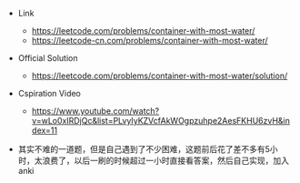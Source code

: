 - Link
    - https://leetcode.com/problems/container-with-most-water/
    - https://leetcode-cn.com/problems/container-with-most-water/
- Official Solution
    - https://leetcode.com/problems/container-with-most-water/solution/
- Cspiration Video
    - https://www.youtube.com/watch?v=wLo0xIRDjQc&list=PLvyIyKZVcfAkWOgpzuhpe2AesFKHU6zvH&index=11
    
- 其实不难的一道题，但是自己遇到了不少困难，这题前后花了差不多有5小时，太浪费了，以后一刷的时候超过一小时直接看答案，然后自己实现，加入anki